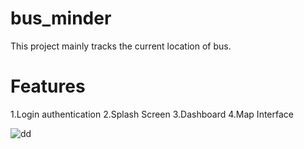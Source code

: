 # bus_minder
This project mainly tracks the current location of bus.

# Features
1.Login authentication
2.Splash Screen
3.Dashboard
4.Map Interface

![dd](https://github.com/user-attachments/assets/882a317a-640f-4608-ae0c-9b611ec1db7e)
